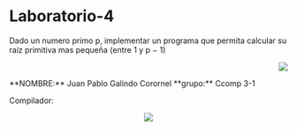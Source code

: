 # Laboratorio-4
 Dado un numero primo p, implementar un programa que permita calcular su raíz primitiva mas pequeña (entre 1 y p − 1)
 
 <p align="right">
 <img src=https://i.postimg.cc/50Ch8vPG/UCSP.png> 
</p>
**NOMBRE:** Juan Pablo Galindo Corornel
**grupo:** Ccomp 3-1

Compilador:

<p align="center">
<img src= https://i.postimg.cc/nzG6dZJY/replit-logo.png)](https://postimg.cc/ygWQdMWk)>
</p>
